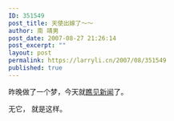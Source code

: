 ```yaml
---
ID: 351549
post_title: 天使出嫁了～～
author: 南 靖男
post_date: 2007-08-27 21:26:14
post_excerpt: ""
layout: post
permalink: https://larryli.cn/2007/08/351549
published: true
---
```

昨晚做了一个梦，今天就<a href="http://post.baidu.com/f?kz=254775574" title="纱子姐姐…真的结婚了…！？">瞧</a><a href="http://www.chibasaeko.net/" title="Happy Go Lucky">见</a><a href="http://www.levelup.cn/comic/content/2007/8/9611.shtml" title="声优千叶纱子喜披嫁衣">新</a><a href="http://www.yamibo.com/thread-59838-1-1.html" title="千葉紗子結婚了">闻</a>了。

无它， 就是这样。